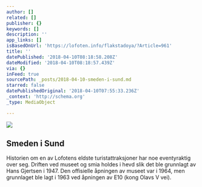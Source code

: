 ```yaml
---
author: []
related: []
publisher: {}
keywords: []
description: ''
app_links: []
isBasedOnUrl: 'https://lofoten.info/flakstadoya/?Article=961'
title: ''
datePublished: '2018-04-10T08:18:58.208Z'
dateModified: '2018-04-10T08:18:57.439Z'
via: {}
inFeed: true
sourcePath: _posts/2018-04-10-smeden-i-sund.md
starred: false
datePublishedOriginal: '2018-04-10T07:55:33.236Z'
_context: 'http://schema.org'
_type: MediaObject

---
```

![](https://the-grid-user-content.s3-us-west-2.amazonaws.com/2b11c5da-2959-4db9-be01-ed41ab930b43.png)

<article style=""><h1>Smeden i Sund</h1><p>Historien om en av Lofotens eldste turistattraksjoner har noe eventyraktig over seg. Driften ved museet og smia holdes i hevd slik det ble grunnlagt av Hans Gjertsen i 1947. Den offisielle åpningen av museet var i 1964, men grunnlaget ble lagt i 1963 ved åpningen av E10 (kong Olavs V vei).</p></article>